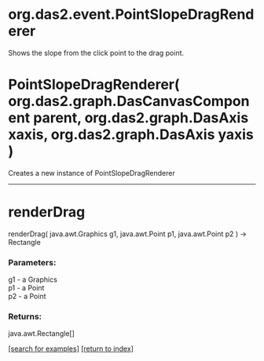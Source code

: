 # org.das2.event.PointSlopeDragRenderer

Shows the slope from the click point to the drag point.

# PointSlopeDragRenderer( org.das2.graph.DasCanvasComponent parent, org.das2.graph.DasAxis xaxis, org.das2.graph.DasAxis yaxis )
Creates a new instance of PointSlopeDragRenderer

***
<a name="renderDrag"></a>
# renderDrag
renderDrag( java.awt.Graphics g1, java.awt.Point p1, java.awt.Point p2 ) &rarr; Rectangle



### Parameters:
g1 - a Graphics
<br>p1 - a Point
<br>p2 - a Point

### Returns:
java.awt.Rectangle[]


<a href="https://github.com/autoplot/dev/search?q=renderDrag&unscoped_q=renderDrag">[search for examples]</a>
<a href="https://github.com/autoplot/documentation/blob/master/javadoc/index-all.md">[return to index]</a>

